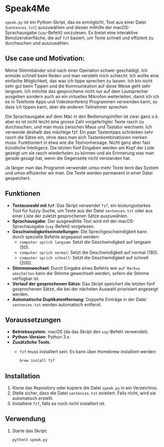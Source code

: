 # Speak4Me

`speak.py` ist ein Python-Skript, das es ermöglicht, Text aus einer Datei (`sentences.txt`) auszuwählen und diesen mithilfe der macOS-Sprachausgabe (`say`-Befehl) vorzulesen. Es bietet eine interaktive Benutzeroberfläche, die auf `fzf` basiert, um Texte schnell und effizient zu durchsuchen und auszuwählen.

## Use case und Motivation:

Meine Stimmbänder sind nach einer Operation schwer geschädigt. Ich ermüde schnell beim Reden und man versteht mich schlecht. Ich wollte eine einfache Möglichkeit, das was ich tippe sprechen zu lassen. Ich bin nicht sehr gut beim Tippen und die Kommunikation auf diese Weise geht sehr langsam. Ich möchte das gesprochene nicht nur auf dem Lautsprecher ausgeben sondern auch an ein virtuelles Mikrofon weiterleiten, damit ich ich es in Telefonie Apps und Videokonferenz Programmen verwenden kann, so dass ich tippen kann, aber die anderen Teilnehmer sprechen.

Die Sprachausgabe auf dem Mac in den Bedienungshilfen ist zwar ganz o.k. aber es ist nicht leicht eine grosse Zahl vorgefertigter Texte rasch zu durchsuchen, und man muss zwischen Maus und Tastatur wechseln. Ich verwende deshalb das mächtige fzf. Ein paar Tastentipps schränken sehr rasch die Sätze ein, ohne dass man sich Tastenkombinationen merken muss. Funktioniert in etwa wie die Textvorhersage. Nicht ganz aber fast künstliche Intelligenz. Die letzten fünf Eingaben werden am Kopf der Liste gezeigt um sie rasch wiederholen zu können und als Erinnerung was man gerade gesagt hat, wenn die Gegenseite nicht verstanden hat.

Je länger man das Programm verwendet umso mehr Texte lernt das System und umso effizienter wir man. Die Texte werden permanent in einer Datei gespeichert.

## Funktionen

- **Textauswahl mit `fzf`**: Das Skript verwendet `fzf`, ein leistungsstarkes Tool für fuzzy-Suche, um Texte aus der Datei `sentences.txt` oder aus einer Liste der zuletzt gesprochenen Sätze auszuwählen.
- **Sprachausgabe**: Der ausgewählte Text wird mit der macOS-Sprachausgabe (`say`-Befehl) vorgelesen.
- **Geschwindigkeitseinstellungen**: Die Sprechgeschwindigkeit kann durch spezielle Befehle angepasst werden:
  - `computer sprich langsam`: Setzt die Geschwindigkeit auf langsam (50).
  - `computer sprich normal`: Setzt die Geschwindigkeit auf normal (180).
  - `computer sprich schnell`: Setzt die Geschwindigkeit auf schnell (200).
- **Stimmenwechsel**: Durch Eingabe eines Befehls wie `auf Markus umschalten` kann die Stimme gewechselt werden, sofern die Stimme verfügbar ist.
- **Verlauf der gesprochenen Sätze**: Das Skript speichert die letzten fünf gesprochenen Sätze, die bei der nächsten Auswahl priorisiert angezeigt werden.
- **Automatische Duplikatentfernung**: Doppelte Einträge in der Datei `sentences.txt` werden automatisch entfernt.

## Voraussetzungen

- **Betriebssystem**: macOS (da das Skript den `say`-Befehl verwendet).
- **Python-Version**: Python 3.x.
- **Zusätzliche Tools**:
  - `fzf` muss installiert sein. Es kann über Homebrew installiert werden:
  
    ```bash
    brew install fzf
    ```

## Installation

1. Klone das Repository oder kopiere die Datei `speak.py` in ein Verzeichnis.
2. Stelle sicher, dass die Datei `sentences.txt` existiert. Falls nicht, wird sie automatisch erstellt.
3. Installiere `fzf`, falls es noch nicht installiert ist.

## Verwendung

1. Starte das Skript:
  
   ```bash
   python3 speak.py